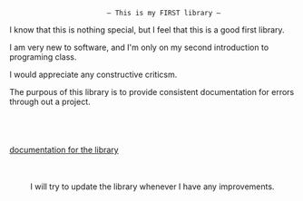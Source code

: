 							– This is my FIRST library –

I know that this is nothing special, but I feel that this is a good first library.

I am very new to software, and I'm only on my second introduction to programing class.

I would appreciate any constructive criticsm.

The purpous of this library is to provide consistent documentation for errors through out a project.
<br>
<br>
<br>
<br>
<br>
[documentation for the library](https://drbpatch5707.github.io/Error-Report-Library/)
<br>
<br>
<br>
<div align="center">
  I will try to update the library whenever I have any improvements.
</div>
